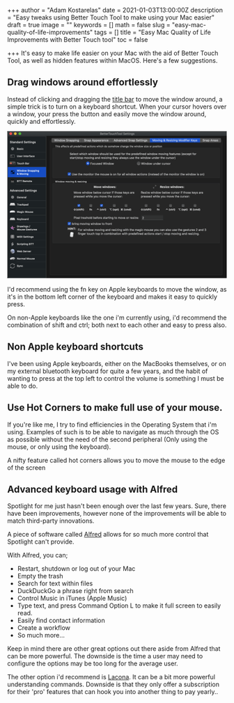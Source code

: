 +++
author = "Adam Kostarelas"
date = 2021-01-03T13:00:00Z
description = "Easy tweaks using Better Touch Tool to make using your Mac easier"
draft = true
image = ""
keywords = []
math = false
slug = "easy-mac-quality-of-life-improvements"
tags = []
title = "Easy Mac Quality of Life Improvements with Better Touch tool"
toc = false

+++
It's easy to make life easier on your Mac with the aid of Better Touch Tool, as well as hidden features within MacOS. Here's a few suggestions.

## Drag windows around effortlessly

Instead of clicking and dragging the [title bar](https://developer.apple.com/design/human-interface-guidelines/macos/windows-and-views/window-anatomy/#title-bar "Apple HID title bar info") to move the window around, a simple trick is to turn on a keyboard shortcut. When your cursor hovers over a window, your press the button and easily move the window around, quickly and effortlessly.

![](/uploads/screen-shot-2021-01-04-at-9-48-08-pm.png)

I'd recommend using the fn key on Apple keyboards to move the window, as it's in the bottom left corner of the keyboard and makes it easy to quickly press.

On non-Apple keyboards like the one i'm currently using, i'd recommend the combination of shift and ctrl; both next to each other and easy to press also.

## Non Apple keyboard shortcuts

I've been using Apple keyboards, either on the MacBooks themselves, or on my external bluetooth keyboard for quite a few years, and the habit of wanting to press at the top left to control the volume is something I must be able to do.

## Use Hot Corners to make full use of your mouse.

If you're like me, I try to find efficiencies in the Operating System that i'm using. Examples of such is to be able to navigate as much through the OS as possible without the need of the second peripheral (Only using the mouse, or only using the keyboard).

A nifty feature called hot corners allows you to move the mouse to the edge of the screen

## Advanced keyboard usage with Alfred

Spotlight for me just hasn't been enough over the last few years. Sure, there have been improvements, however none of the improvements will be able to match third-party innovations.

A piece of software called [Alfred](https://www.alfredapp.com/ "Alfred Website") allows for so much more control that Spotlight can't provide.

With Alfred, you can;

* Restart, shutdown or log out of your Mac
* Empty the trash
* Search for text within files
* DuckDuckGo a phrase right from search
* Control Music in iTunes (Apple Music)
* Type text, and press Command Option L to make it full screen to easily read.
* Easily find contact information
* Create a workflow
* So much more...

Keep in mind there are other great options out there aside from Alfred that can be more powerful. The downside is the time a user may need to configure the options may be too long for the average user.

The other option i'd recommend is [Lacona](https://lacona.app/ "Lacona Website"). It can be a bit more powerful understanding commands. Downside is that they only offer a subscription for their 'pro' features that can hook you into another thing to pay yearly..